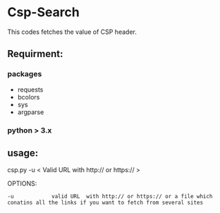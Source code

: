 # Csp-Search
This codes fetches the value of CSP header.

## Requirment:


### packages 

- requests
- bcolors
- sys
- argparse

### python > 3.x 

## usage: 

csp.py  -u < Valid URL with http:// or https:// >

OPTIONS: 

```
-u            valid URL  with http:// or https:// or a file which conatins all the links if you want to fetch from several sites 
  		
```
